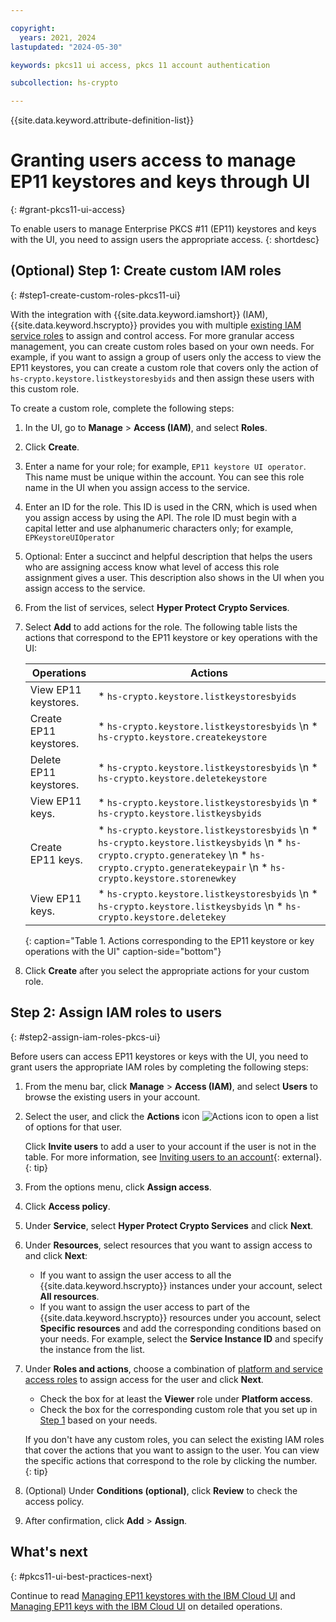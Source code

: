 ```yaml
---

copyright:
  years: 2021, 2024
lastupdated: "2024-05-30"

keywords: pkcs11 ui access, pkcs 11 account authentication

subcollection: hs-crypto

---
```


{{site.data.keyword.attribute-definition-list}}




# Granting users access to manage EP11 keystores and keys through UI
{: #grant-pkcs11-ui-access}

To enable users to manage Enterprise PKCS #11 (EP11) keystores and keys with the UI, you need to assign users the appropriate access.
{: shortdesc}

## (Optional) Step 1: Create custom IAM roles
{: #step1-create-custom-roles-pkcs11-ui}

With the integration with {{site.data.keyword.iamshort}} (IAM), {{site.data.keyword.hscrypto}} provides you with multiple [existing IAM service roles](/docs/hs-crypto?topic=hs-crypto-manage-access#service-access-roles) to assign and control access. For more granular access management, you can create custom roles based on your own needs. For example, if you want to assign a group of users only the access to view the EP11 keystores, you can create a custom role that covers only the action of `hs-crypto.keystore.listkeystoresbyids` and then assign these users with this custom role.

To create a custom role, complete the following steps:

1. In the UI, go to **Manage** > **Access (IAM)**, and select **Roles**.
2. Click **Create**.
3. Enter a name for your role; for example, `EP11 keystore UI operator`. This name must be unique within the account. You can see this role name in the UI when you assign access to the service.
4. Enter an ID for the role. This ID is used in the CRN, which is used when you assign access by using the API. The role ID must begin with a capital letter and use alphanumeric characters only; for example, `EPKeystoreUIOperator`
5. Optional: Enter a succinct and helpful description that helps the users who are assigning access know what level of access this role assignment gives a user. This description also shows in the UI when you assign access to the service.
6. From the list of services, select **Hyper Protect Crypto Services**.
7. Select **Add** to add actions for the role. The following table lists the actions that correspond to the EP11 keystore or key operations with the UI:

    | Operations | Actions |
    | --- | --- |
    | View EP11 keystores. | * `hs-crypto.keystore.listkeystoresbyids` |
    | Create EP11 keystores. | * `hs-crypto.keystore.listkeystoresbyids` \n * `hs-crypto.keystore.createkeystore` |
    | Delete EP11 keystores. | * `hs-crypto.keystore.listkeystoresbyids` \n * `hs-crypto.keystore.deletekeystore` |
    | View EP11 keys. | * `hs-crypto.keystore.listkeystoresbyids` \n * `hs-crypto.keystore.listkeysbyids` |
    | Create EP11 keys. | * `hs-crypto.keystore.listkeystoresbyids` \n * `hs-crypto.keystore.listkeysbyids` \n * `hs-crypto.crypto.generatekey` \n * `hs-crypto.crypto.generatekeypair` \n * `hs-crypto.keystore.storenewkey` |
    | View EP11 keys. | * `hs-crypto.keystore.listkeystoresbyids` \n * `hs-crypto.keystore.listkeysbyids` \n * `hs-crypto.keystore.deletekey` |
    {: caption="Table 1. Actions corresponding to the EP11 keystore or key operations with the UI" caption-side="bottom"}

8. Click **Create** after you select the appropriate actions for your custom role.

## Step 2: Assign IAM roles to users
{: #step2-assign-iam-roles-pkcs-ui}

Before users can access EP11 keystores or keys with the UI, you need to grant users the appropriate IAM roles by completing the following steps:

1. From the menu bar, click **Manage** &gt; **Access (IAM)**, and select **Users** to browse the existing users in your account.
2. Select the user, and click the **Actions** icon ![Actions icon](../icons/action-menu-icon.svg "Actions") to open a list of options for that user.

    Click **Invite users** to add a user to your account if the user is not in the table. For more information, see [Inviting users to an account](/docs/account?topic=account-iamuserinv){: external}.
    {: tip}

3. From the options menu, click **Assign access**.
4. Click **Access policy**.
5. Under **Service**, select **Hyper Protect Crypto Services** and click **Next**.
6. Under **Resources**, select resources that you want to assign access to and click **Next**:

    - If you want to assign the user access to all the {{site.data.keyword.hscrypto}} instances under your account, select **All resources**.
    - If you want to assign the user access to part of the {{site.data.keyword.hscrypto}} resources under you account, select **Specific resources** and add the corresponding conditions based on your needs. For example, select the **Service Instance ID** and specify the instance from the list.

7. Under **Roles and actions**, choose a combination of [platform and service access roles](/docs/hs-crypto?topic=hs-crypto-manage-access#roles) to assign access for the user and click **Next**. 

    - Check the box for at least the **Viewer** role under **Platform access**.
    - Check the box for the corresponding custom role that you set up in [Step 1](#step1-create-custom-roles-pkcs11-ui) based on your needs.

    If you don't have any custom roles, you can select the existing IAM roles that cover the actions that you want to assign to the user. You can view the specific actions that correspond to the role by clicking the number.
    {: tip}

8. (Optional) Under **Conditions (optional)**, click **Review** to check the access policy.
9. After confirmation, click **Add** &gt; **Assign**.

##  What's next
{: #pkcs11-ui-best-practices-next}

Continue to read [Managing EP11 keystores with the IBM Cloud UI](/docs/hs-crypto?topic=hs-crypto-manage-ep11-keystores-ui) and [Managing EP11 keys with the IBM Cloud UI](/docs/hs-crypto?topic=hs-crypto-manage-ep11-key-ui) on detailed operations.
